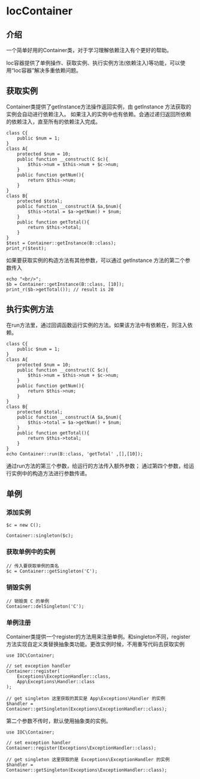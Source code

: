 # IocContainer

## 介绍

一个简单好用的Container类，对于学习理解依赖注入有个更好的帮助。

Ioc容器提供了单例操作、获取实例、执行实例方法(依赖注入)等功能，可以使用“Ioc容器”解决多重依赖问题。

## 获取实例

Container类提供了getInstance方法操作返回实例，由 getInstance 方法获取的实例会自动进行依赖注入。
如果注入的实例中也有依赖。会通过递归返回所依赖的依赖注入，直至所有的依赖注入完成。
````
class C{
    public $num = 1;
}
class A{
    protected $num = 10;
    public function __construct(C $c){
        $this->num = $this->num + $c->num;
    }
    public function getNum(){
        return $this->num;
    }
}
class B{
    protected $total;
    public function __construct(A $a,$num){
        $this->total = $a->getNum() + $num;
    }
    public function getTotal(){
        return $this->total;
    }
}
$test = Container::getInstance(B::class);
print_r($test);
````
如果要获取实例的构造方法有其他参数，可以通过 getInstance 方法的第二个参数传入
````
echo "<br/>";
$b = Container::getInstance(B::class, [10]);
print_r($b->getTotal()); // result is 20
````
## 执行实例方法
在run方法里，通过回调函数运行实例的方法。如果该方法中有依赖在，则注入依赖。
````
class C{
    public $num = 1;
}
class A{
    protected $num = 10;
    public function __construct(C $c){
        $this->num = $this->num + $c->num;
    }
    public function getNum(){
        return $this->num;
    }
}
class B{
    protected $total;
    public function __construct(A $a,$num){
        $this->total = $a->getNum() + $num;
    }
    public function getTotal(){
        return $this->total;
    }
}
echo Container::run(B::class, 'getTotal' ,[],[10]);
````
通过run方法的第三个参数，给运行的方法传入额外参数；
通过第四个参数，给运行实例中的构造方法进行参数传递。

## 单例

### 添加实例

````
$c = new C();

Container::singleton($c);
````

### 获取单例中的实例
````
// 传入要获取单例的类名
$c = Container::getSingleton('C');
````
### 销毁实例

````
// 销毁类 C 的单例
Container::delSingleton('C');
````

### 单例注册
Container类提供一个register的方法用来注册单例。和singleton不同，register方法实现自定义类替换抽象类功能。更改实例时候，不用重写代码去获取实例
````
use IOC\Container;

// set exception handler
Container::register(
    Exceptions\ExceptionHandler::class, 
    App\Exceptions\Handler::class
);

// get singleton 这里获取的其实是 App\Exceptions\Handler 的实例
$handler = Container::getSingleton(Exceptions\ExceptionHandler::class);
````
第二个参数不传时，默认使用抽象类的实例。
````
use IOC\Container;

// set exception handler
Container::register(Exceptions\ExceptionHandler::class);

// get singleton 这里获取的是 Exceptions\ExceptionHandler 的实例
$handler = Container::getSingleton(Exceptions\ExceptionHandler::class);
````
